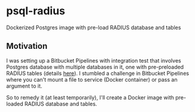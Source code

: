 # psql-radius
Dockerized Postgres image with pre-load RADIUS database and tables

## Motivation
I was setting up a Bitbucket Pipelines with integration test that involves Postgres database with multiple databases in it, one with pre-preloaded RADIUS tables (details [here](https://wiki.freeradius.org/guide/SQL-HOWTO)). I stumbled a challenge in Bitbucket Pipelines where you can't mount a file to service (Docker container) or pass an argument to it.

So to remedy it (at least temporarily), I'll create a Docker image with pre-loaded RADIUS database and tables.
